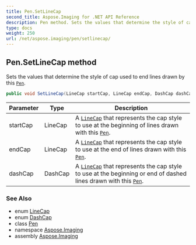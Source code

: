 ```yaml
---
title: Pen.SetLineCap
second_title: Aspose.Imaging for .NET API Reference
description: Pen method. Sets the values that determine the style of cap used to end lines drawn by this Pen
type: docs
weight: 250
url: /net/aspose.imaging/pen/setlinecap/
---
```

## Pen.SetLineCap method

Sets the values that determine the style of cap used to end lines drawn by this [`Pen`](../).

```csharp
public void SetLineCap(LineCap startCap, LineCap endCap, DashCap dashCap)
```

| Parameter | Type | Description |
| --- | --- | --- |
| startCap | LineCap | A [`LineCap`](../../linecap/) that represents the cap style to use at the beginning of lines drawn with this [`Pen`](../). |
| endCap | LineCap | A [`LineCap`](../../linecap/) that represents the cap style to use at the end of lines drawn with this [`Pen`](../). |
| dashCap | DashCap | A [`LineCap`](../../linecap/) that represents the cap style to use at the beginning or end of dashed lines drawn with this [`Pen`](../). |

### See Also

* enum [LineCap](../../linecap/)
* enum [DashCap](../../dashcap/)
* class [Pen](../)
* namespace [Aspose.Imaging](../../pen/)
* assembly [Aspose.Imaging](../../../)


